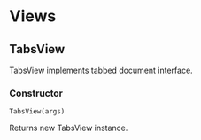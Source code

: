 Views
=====

TabsView
--------

TabsView implements tabbed document interface.

### Constructor

`TabsView(args)`

Returns new TabsView instance.